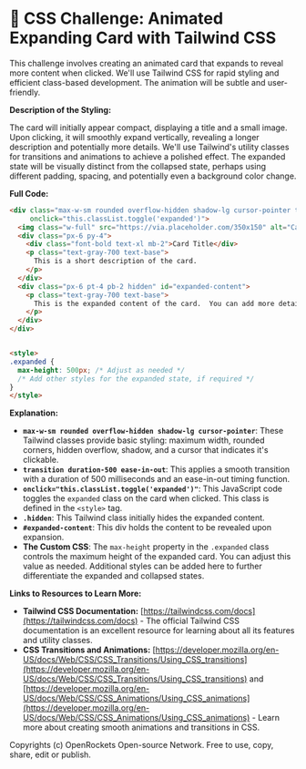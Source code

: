 # 🐞 CSS Challenge:  Animated Expanding Card with Tailwind CSS


This challenge involves creating an animated card that expands to reveal more content when clicked. We'll use Tailwind CSS for rapid styling and efficient class-based development.  The animation will be subtle and user-friendly.

**Description of the Styling:**

The card will initially appear compact, displaying a title and a small image.  Upon clicking, it will smoothly expand vertically, revealing a longer description and potentially more details.  We'll use Tailwind's utility classes for transitions and animations to achieve a polished effect. The expanded state will be visually distinct from the collapsed state, perhaps using different padding, spacing, and potentially even a background color change.

**Full Code:**

```html
<div class="max-w-sm rounded overflow-hidden shadow-lg cursor-pointer transition duration-500 ease-in-out" 
     onclick="this.classList.toggle('expanded')">
  <img class="w-full" src="https://via.placeholder.com/350x150" alt="Card Image">
  <div class="px-6 py-4">
    <div class="font-bold text-xl mb-2">Card Title</div>
    <p class="text-gray-700 text-base">
      This is a short description of the card.
    </p>
  </div>
  <div class="px-6 pt-4 pb-2 hidden" id="expanded-content">
    <p class="text-gray-700 text-base">
      This is the expanded content of the card.  You can add more details here. Lorem ipsum dolor sit amet, consectetur adipiscing elit. Sed nec enim nec libero aliquet ultrices.
    </p>
  </div>
</div>


<style>
.expanded {
  max-height: 500px; /* Adjust as needed */
  /* Add other styles for the expanded state, if required */
}
</style>
```

**Explanation:**

* **`max-w-sm rounded overflow-hidden shadow-lg cursor-pointer`**: These Tailwind classes provide basic styling: maximum width, rounded corners, hidden overflow, shadow, and a cursor that indicates it's clickable.
* **`transition duration-500 ease-in-out`**: This applies a smooth transition with a duration of 500 milliseconds and an ease-in-out timing function.
* **`onclick="this.classList.toggle('expanded')"`**: This JavaScript code toggles the `expanded` class on the card when clicked.  This class is defined in the `<style>` tag.
* **`.hidden`**: This Tailwind class initially hides the expanded content.
* **`#expanded-content`**:  This div holds the content to be revealed upon expansion.
* **The Custom CSS**: The `max-height` property in the `.expanded` class controls the maximum height of the expanded card.  You can adjust this value as needed.  Additional styles can be added here to further differentiate the expanded and collapsed states.

**Links to Resources to Learn More:**

* **Tailwind CSS Documentation:** [https://tailwindcss.com/docs](https://tailwindcss.com/docs)  - The official Tailwind CSS documentation is an excellent resource for learning about all its features and utility classes.
* **CSS Transitions and Animations:** [https://developer.mozilla.org/en-US/docs/Web/CSS/CSS_Transitions/Using_CSS_transitions](https://developer.mozilla.org/en-US/docs/Web/CSS/CSS_Transitions/Using_CSS_transitions) and [https://developer.mozilla.org/en-US/docs/Web/CSS/CSS_Animations/Using_CSS_animations](https://developer.mozilla.org/en-US/docs/Web/CSS/CSS_Animations/Using_CSS_animations) -  Learn more about creating smooth animations and transitions in CSS.


Copyrights (c) OpenRockets Open-source Network. Free to use, copy, share, edit or publish.

